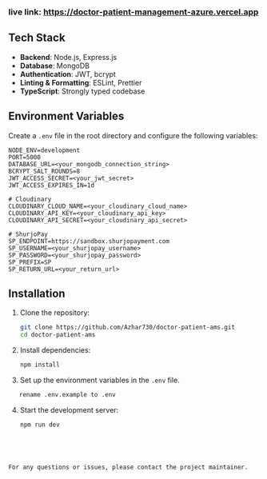 ### live link: https://doctor-patient-management-azure.vercel.app

## Tech Stack

- **Backend**: Node.js, Express.js
- **Database**: MongoDB
- **Authentication**: JWT, bcrypt
- **Linting & Formatting**: ESLint, Prettier
- **TypeScript**: Strongly typed codebase



## Environment Variables

Create a `.env` file in the root directory and configure the following variables:

```env
NODE_ENV=development
PORT=5000
DATABASE_URL=<your_mongodb_connection_string>
BCRYPT_SALT_ROUNDS=8
JWT_ACCESS_SECRET=<your_jwt_secret>
JWT_ACCESS_EXPIRES_IN=1d

# Cloudinary
CLOUDINARY_CLOUD_NAME=<your_cloudinary_cloud_name>
CLOUDINARY_API_KEY=<your_cloudinary_api_key>
CLOUDINARY_API_SECRET=<your_cloudinary_api_secret>

# ShurjoPay
SP_ENDPOINT=https://sandbox.shurjopayment.com
SP_USERNAME=<your_shurjopay_username>
SP_PASSWORD=<your_shurjopay_password>
SP_PREFIX=SP
SP_RETURN_URL=<your_return_url>
```

## Installation

1. Clone the repository:

   ```sh
   git clone https://github.com/Azhar730/doctor-patient-ams.git
   cd doctor-patient-ams
   ```

2. Install dependencies:

   ```sh
   npm install
   ```

3. Set up the environment variables in the `.env` file.
```sh
   rename .env.example to .env
   ```

4. Start the development server:

   ```sh
   npm run dev
   ```
 ```




For any questions or issues, please contact the project maintainer.